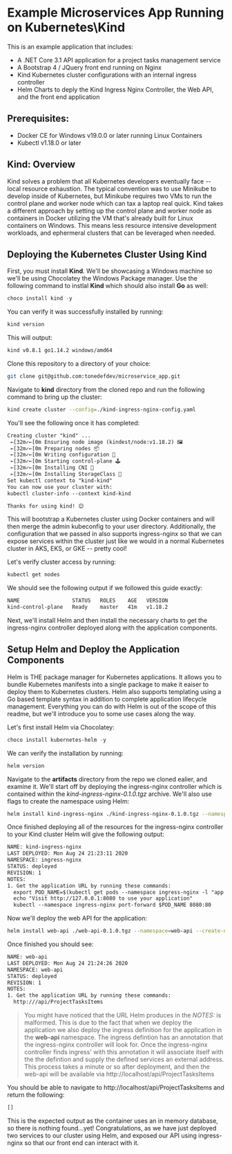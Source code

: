 # Example Microservices App Running on Kubernetes\Kind

This is an example application that includes:
- A .NET Core 3.1 API application for a project tasks management service
- A Bootstrap 4 / JQuery front end running on Nginx
- Kind Kubernetes cluster configurations with an internal ingress controller
- Helm Charts to deply the Kind Ingress Nginx Controller, the Web API, and the front end application

## Prerequisites:
- Docker CE for Windows v19.0.0 or later running Linux Containers
- Kubectl v1.18.0 or later

## Kind: Overview
Kind solves a problem that all Kubernetes developers eventually face \-\- local resource exhaustion.
The typical convention was to use Minikube to develop inside of Kubernetes, but Minikube requires two VMs to run the control plane and worker node which can tax a laptop real quick.
Kind takes a different approach by setting up the control plane and worker node as containers in Docker utilizing the VM that's already built for Linux containers on Windows.
This means less resource intensive development workloads, and ephermeral clusters that can be leveraged when needed.

## Deploying the Kubernetes Cluster Using Kind
First, you must install **Kind**. We'll be showcasing a Windows machine so we'll be using Chocolatey the Windows Package manager.
Use the following command to instlal **Kind** which should also install **Go** as well:

```powershell
choco install kind -y
```

You can verify it was successfully installed by running:
```sh
kind version
```

This will output:
```sh
kind v0.8.1 go1.14.2 windows/amd64
```

Clone this repository to a directory of your choice:
```sh
git clone git@github.com:tonedefdev/microservice_app.git
```

Navigate to **kind** directory from the cloned repo and run the following command to bring up the cluster:
```sh
kind create cluster --config=./kind-ingress-nginx-config.yaml
```

You'll see the following once it has completed:
```txt
Creating cluster "kind" ...
 ←[32m✓←[0m Ensuring node image (kindest/node:v1.18.2) 🖼
 ←[32m✓←[0m Preparing nodes 📦
 ←[32m✓←[0m Writing configuration 📜
 ←[32m✓←[0m Starting control-plane 🕹️
 ←[32m✓←[0m Installing CNI 🔌
 ←[32m✓←[0m Installing StorageClass 💾
Set kubectl context to "kind-kind"
You can now use your cluster with:
kubectl cluster-info --context kind-kind

Thanks for using kind! 😊
```

This will bootstrap a Kubernetes cluster using Docker containers and will then merge the admin kubeconfig to your user directory. Additionally, the configuration that we passed in also supports ingress-nginx so that we can expose services within the cluster just like we would in a normal Kubernetes cluster in AKS, EKS, or GKE \-\- pretty cool!

Let's verify cluster access by running:
```sh
kubectl get nodes
```

We should see the following output if we followed this guide exactly:
```txt
NAME                 STATUS   ROLES    AGE   VERSION
kind-control-plane   Ready    master   41m   v1.18.2
```

Next, we'll install Helm and then install the necessary charts to get the ingress-nginx controller deployed along with the application components.

## Setup Helm and Deploy the Application Components
Helm is THE package manager for Kubernetes applications. It allows you to bundle Kubernetes manifests into a single package to make it eaiser to deploy them to Kubernetes clusters. Helm also supports templating using a Go based template syntax in addition to complete application lifecycle management. Everything you can do with Helm is out of the scope of this readme, but we'll introduce you to some use cases along the way.

Let's first install Helm via Chocolatey:
```powershell
choco install kubernetes-helm -y
```

We can verify the installation by running:
```sh
helm version
```

Navigate to the **artifacts** directory from the repo we cloned ealier, and examine it. We'll start off by deploying the ingress-nginx controller which is contained within the *kind-ingress-nginx-0.1.0.tgz* archive. We'll also use flags to create the namespace using Helm:
```sh
helm install kind-ingress-nginx ./kind-ingress-nginx-0.1.0.tgz --namespace=ingress-nginx --create-namespace
```

Once finished deploying all of the resources for the ingress-nginx controller to your Kind cluster Helm will give the following output:
```txt
NAME: kind-ingress-nginx
LAST DEPLOYED: Mon Aug 24 21:23:11 2020
NAMESPACE: ingress-nginx
STATUS: deployed
REVISION: 1
NOTES:
1. Get the application URL by running these commands:
  export POD_NAME=$(kubectl get pods --namespace ingress-nginx -l "app.kubernetes.io/name=kind-ingress-nginx,app.kubernetes.io/instance=kind-ingress-nginx" -o jsonpath="{.items[0].metadata.name}")
  echo "Visit http://127.0.0.1:8080 to use your application"
  kubectl --namespace ingress-nginx port-forward $POD_NAME 8080:80
```

Now we'll deploy the web API for the application:
```sh
helm install web-api ./web-api-0.1.0.tgz --namespace=web-api --create-namespace
```

Once finished you should see:
```txt
NAME: web-api
LAST DEPLOYED: Mon Aug 24 21:24:26 2020
NAMESPACE: web-api
STATUS: deployed
REVISION: 1
NOTES:
1. Get the application URL by running these commands:
  http:///api/ProjectTasksItems
```

>You might have noticed that the URL Helm produces in the *NOTES:* is malformed. This is due to the fact that when we deploy the application we also deploy the ingress definition for the application in the **web-api** namespace. The ingress defintion has an annotation that the ingress-nginx controller will look for. Once the ingress-nginx controller finds ingress' with this annotation it will associate itself with the the defintion and supply the defined services an external address. This process takes a minute or so after deployment, and then the web-api will be available via http://localhost/api/ProjectTasksItems

You should be able to navigate to http://localhost/api/ProjectTasksItems and return the following:
```txt
[]
```

This is the expected output as the container uses an in memory database, so there is nothing found...yet! Congratulations, as we have just deployed two services to our cluster using Helm, and exposed our API using ingress-nginx so that our front end can interact with it.